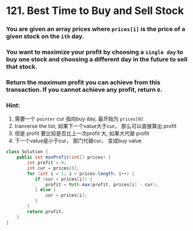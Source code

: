 # 121. Best Time to Buy and Sell Stock

### You are given an array prices where `prices[i]` is the price of a given stock on the `ith` day.

### You want to maximize your profit by choosing a `single day` to buy one stock and choosing a different day in the future to sell that stock.

### Return the maximum profit you can achieve from this transaction. If you cannot achieve any profit, return `0`.

### Hint:
1. 需要一个 `pointer` cur 指向buy day, 最开始为 `prices[0]`
2. tranverse the list, 如果下一个value大于cur， 那么可以直接算出 profit 
3. 但是 profit 要比较是否比上一次profit 大, 如果大代替 profit
4. 下一个value是小于cur， 那门代替cur， 变成buy value


```java
class Solution {
    public int maxProfit(int[] prices) {
        int profit = 0;
        int cur = prices[0];
        for (int i = 1; i < prices.length; i++) {
           if (cur < prices[i]) {
               profit = Math.max(profit, prices[i] - cur);
           } else {
               cur = prices[i];
           }
        }
        return profit;
    }
}

```